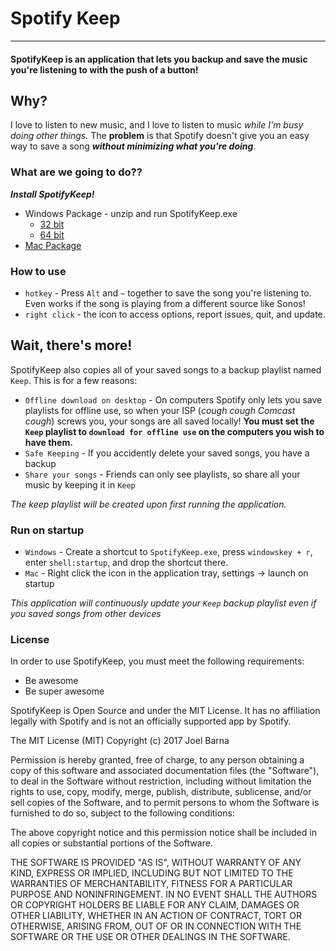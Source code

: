 # Spotify Keep
---

#### SpotifyKeep is an application that lets you backup and save the music you're listening to with the push of a button!

## Why?
I love to listen to new music, and I love to listen to music *while I'm busy doing other things.* The **problem** is that Spotify doesn't give you an easy way to save a song ***without minimizing what you're doing***.

### What are we going to do??
***Install SpotifyKeep!***
* Windows Package - unzip and run SpotifyKeep.exe
    * [32 bit](https://github.com/JBarna/SpotifyKeep/releases/download/1.0.0/SpotifyKeep-win32-ia32.zip)
    * [64 bit](https://github.com/JBarna/SpotifyKeep/releases/download/1.0.0/SpotifyKeep-win32-x64.zip)
* [Mac Package](https://github.com/JBarna/SpotifyKeep/releases/download/1.0.0/SpotifyKeep.zip)

### How to use
* `hotkey` - Press `Alt` and `~` together to save the song you're listening to. Even works if the song is playing from a different source like Sonos!
* `right click` - the icon to access options, report issues, quit, and update.

## Wait, there's more!
SpotifyKeep also copies all of your saved songs to a backup playlist named `Keep`. This is for a few reasons:
* `Offline download on desktop` - On computers Spotify only lets you save playlists for offline use, so when your ISP (*cough cough Comcast cough*) screws you, your songs are all saved locally! **You must set the `Keep` playlist to `download for offline use` on the computers you wish to have them.**
* `Safe Keeping` - If you accidently delete your saved songs, you have a backup
* `Share your songs` - Friends can only see playlists, so share all your music by keeping it in `Keep`

*The keep playlist will be created upon first running the application.*

### Run on startup 
* `Windows` - Create a shortcut to `SpotifyKeep.exe`, press `windowskey + r`, enter `shell:startup`, and drop the shortcut there.
* `Mac` - Right click the icon in the application tray, settings -> launch on startup

*This application will continuously update your `Keep` backup playlist even if you saved songs from other devices*
### License 
In order to use SpotifyKeep, you must meet the following requirements:

- Be awesome
- Be super awesome

SpotifyKeep is Open Source and under the MIT License.
It has no affiliation legally with Spotify and is not an officially supported app by Spotify.

The MIT License (MIT)
Copyright (c) 2017 Joel Barna

Permission is hereby granted, free of charge, to any person obtaining a copy of this software and associated documentation files (the "Software"), to deal in the Software without restriction, including without limitation the rights to use, copy, modify, merge, publish, distribute, sublicense, and/or sell copies of the Software, and to permit persons to whom the Software is furnished to do so, subject to the following conditions:

The above copyright notice and this permission notice shall be included in all copies or substantial portions of the Software.

THE SOFTWARE IS PROVIDED "AS IS", WITHOUT WARRANTY OF ANY KIND, EXPRESS OR IMPLIED, INCLUDING BUT NOT LIMITED TO THE WARRANTIES OF MERCHANTABILITY, FITNESS FOR A PARTICULAR PURPOSE AND NONINFRINGEMENT. IN NO EVENT SHALL THE AUTHORS OR COPYRIGHT HOLDERS BE LIABLE FOR ANY CLAIM, DAMAGES OR OTHER LIABILITY, WHETHER IN AN ACTION OF CONTRACT, TORT OR OTHERWISE, ARISING FROM, OUT OF OR IN CONNECTION WITH THE SOFTWARE OR THE USE OR OTHER DEALINGS IN THE SOFTWARE.
